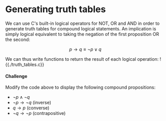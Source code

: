 # Generating truth tables
We can use C's built-in logical operators for NOT, OR and AND in order to generate truth tables for
compound logical statements. An implication is simply logical equivalent to taking the negation
of the first proposition OR the second:

$$p\rightarrow q\equiv \neg p\lor q$$

We can thus write functions to return the result of each logical operation:
!{{./truth_tables.c}}

#### Challenge
Modify the code above to display the following compound propositions:
- $\neg p \land \neg q$
- $\neg p \rightarrow \neg q$ (inverse)
- $q \rightarrow p$ (converse)
- $\neg q \rightarrow \neg p$ (contrapositive)
